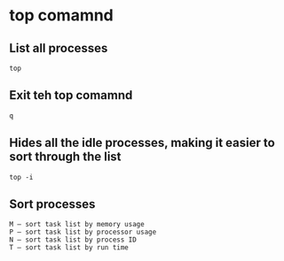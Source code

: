 # top comamnd

## List all processes
```
top
```

## Exit teh top comamnd
```
q
```

## Hides all the idle processes, making it easier to sort through the list
```
top -i
```

## Sort processes
```
M – sort task list by memory usage
P – sort task list by processor usage
N – sort task list by process ID
T – sort task list by run time
```
